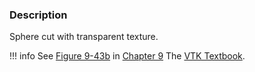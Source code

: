 ### Description

Sphere cut with transparent texture.

!!! info
    See [Figure 9-43b](/VTKBook/09Chapter9/#Figure%209-43b) in [Chapter 9](/VTKBook/09Chapter9) The [VTK Textbook](/VTKBook/01Chapter1).
